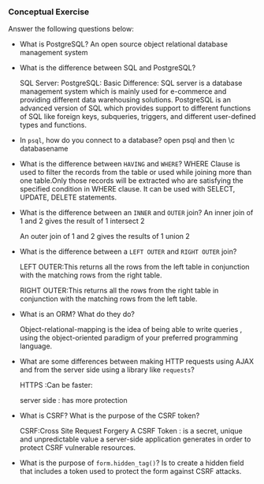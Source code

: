 ### Conceptual Exercise

Answer the following questions below:

- What is PostgreSQL?
  An open source object relational database management system

- What is the difference between SQL and PostgreSQL?

  SQL Server: PostgreSQL: Basic Difference: SQL server is a database management system which is mainly used for e-commerce and providing different data warehousing solutions. PostgreSQL is an advanced version of SQL which provides support to different functions of SQL like foreign keys, subqueries, triggers, and different user-defined types and functions.

- In `psql`, how do you connect to a database?
  open psql and then \c databasename 

- What is the difference between `HAVING` and `WHERE`?
    WHERE Clause is used to filter the records from the table or used while joining more than one table.Only those records will be extracted who are satisfying the specified condition in WHERE clause. It can be used with SELECT, UPDATE, DELETE statements.

- What is the difference between an `INNER` and `OUTER` join?
  An inner join of 1 and 2 gives the result of 1 intersect 2

  An outer join of 1 and 2 gives the results of 1 union 2

- What is the difference between a `LEFT OUTER` and `RIGHT OUTER` join?

  LEFT OUTER:This returns all the rows from the left table in conjunction with the matching rows from the right table.

  RIGHT OUTER:This returns all the rows from the right table in conjunction with the matching rows from the left table.


- What is an ORM? What do they do?

  Object-relational-mapping is the idea of being able to write queries , using the object-oriented paradigm of your preferred programming language.

  

- What are some differences between making HTTP requests using AJAX 
  and from the server side using a library like `requests`?

  HTTPS :Can be faster: 

  server side : has more protection 


- What is CSRF? What is the purpose of the CSRF token?
  
  CSRF:Cross Site Request Forgery
  A CSRF Token : is a secret, unique and unpredictable value a server-side application generates in order to protect CSRF vulnerable resources. 

- What is the purpose of `form.hidden_tag()`?
Is to create  a hidden field that includes a token used to protect the form against CSRF attacks.
